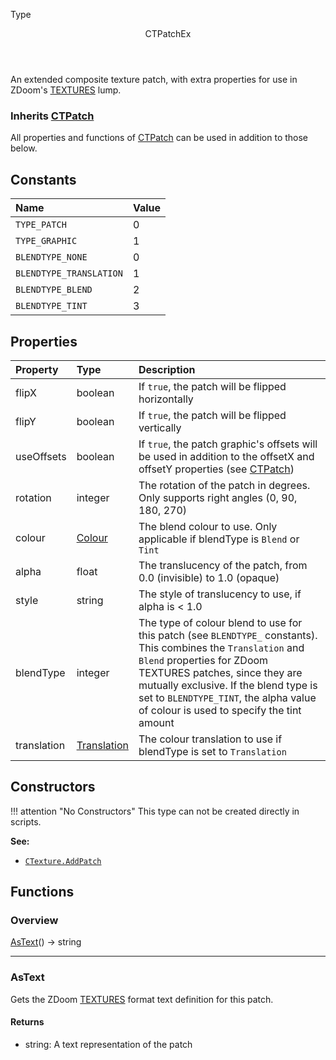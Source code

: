<subhead>Type</subhead>
<header>CTPatchEx</header>

An extended composite texture patch, with extra properties for use in ZDoom's [TEXTURES](https://zdoom.org/wiki/TEXTURES) lump.

### Inherits <type>[CTPatch](CTPatch.md)</type>  
All properties and functions of <type>[CTPatch](CTPatch.md)</type> can be used in addition to those below.

## Constants

| Name | Value |
|:-----|:------|
`TYPE_PATCH` | 0
`TYPE_GRAPHIC` | 1
`BLENDTYPE_NONE` | 0
`BLENDTYPE_TRANSLATION` | 1
`BLENDTYPE_BLEND` | 2
`BLENDTYPE_TINT` | 3

## Properties

| Property | Type | Description |
|:---------|:-----|:------------|
<prop class="rw">flipX</prop> | <type>boolean</type> | If `true`, the patch will be flipped horizontally
<prop class="rw">flipY</prop> | <type>boolean</type> | If `true`, the patch will be flipped vertically
<prop class="rw">useOffsets</prop> | <type>boolean</type> | If `true`, the patch graphic's offsets will be used in addition to the <prop>offsetX</prop> and <prop>offsetY</prop> properties (see <type>[CTPatch](CTPatch.md)</type>)
<prop class="rw">rotation</prop> | <type>integer</type> | The rotation of the patch in degrees. Only supports right angles (0, 90, 180, 270)
<prop class="rw">colour</prop> | <type>[Colour](../Colour.md)</type> | The blend colour to use. Only applicable if <prop>blendType</prop> is `Blend` or `Tint`
<prop class="rw">alpha</prop> | <type>float</type> | The translucency of the patch, from 0.0 (invisible) to 1.0 (opaque)
<prop class="rw">style</prop> | <type>string</type> | The style of translucency to use, if <prop>alpha</prop> is < 1.0
<prop class="rw">blendType</prop> | <type>integer</type> | The type of colour blend to use for this patch (see `BLENDTYPE_` constants). This combines the `Translation` and `Blend` properties for ZDoom TEXTURES patches, since they are mutually exclusive. If the blend type is set to `BLENDTYPE_TINT`, the alpha value of <prop>colour</prop> is used to specify the tint amount
<prop class="rw">translation</prop> | <type>[Translation](../Translation/Translation.md)</type> | The colour translation to use if <prop>blendType</prop> is set to `Translation`

## Constructors

!!! attention "No Constructors"
    This type can not be created directly in scripts.

**See:**

* <code>[CTexture.AddPatch](CTexture.md#addpatch)</code>

## Functions

### Overview

<fdef>[AsText](#astext)() -> <type>string</type></fdef>

---
### AsText

Gets the ZDoom [TEXTURES](https://zdoom.org/wiki/TEXTURES) format text definition for this patch.

#### Returns

* <type>string</type>: A text representation of the patch
